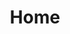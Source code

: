 ---
layout: home
title: Home
show_modal: true
profile_image: https://raw.githubusercontent.com/pr0meth4us/pr0meth4us/source/assets/DSC00037.JPG
welcome_text: Welcome
intro_text:  Dual-major IR/IT student. Open to part-time opportunities in Research, and Policy-related work.
---
